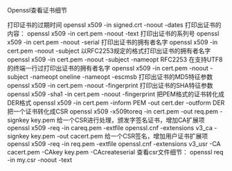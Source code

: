 Openssl查看证书细节

打印证书的过期时间
openssl x509 -in signed.crt -noout -dates
打印出证书的内容：
openssl x509 -in cert.pem -noout -text
打印出证书的系列号
openssl x509 -in cert.pem -noout -serial
打印出证书的拥有者名字
openssl x509 -in cert.pem -noout -subject
以RFC2253规定的格式打印出证书的拥有者名字
openssl x509 -in cert.pem -noout -subject -nameopt RFC2253
在支持UTF8的终端一行过打印出证书的拥有者名字
openssl x509 -in cert.pem -noout -subject -nameopt oneline -nameopt -escmsb
打印出证书的MD5特征参数
openssl x509 -in cert.pem -noout -fingerprint
打印出证书的SHA特征参数
openssl x509 -sha1 -in cert.pem -noout -fingerprint
把PEM格式的证书转化成DER格式
openssl x509 -in cert.pem -inform PEM -out cert.der -outform DER
把一个证书转化成CSR
openssl x509 -x509toreq -in cert.pem -out req.pem -signkey key.pem
给一个CSR进行处理，颁发字签名证书，增加CA扩展项
openssl x509 -req -in careq.pem -extfile openssl.cnf -extensions v3_ca -signkey key.pem -out cacert.pem
给一个CSR签名，增加用户证书扩展项
openssl x509 -req -in req.pem -extfile openssl.cnf -extensions v3_usr -CA cacert.pem -CAkey key.pem -CAcreateserial
查看csr文件细节：
openssl req -in my.csr -noout -text